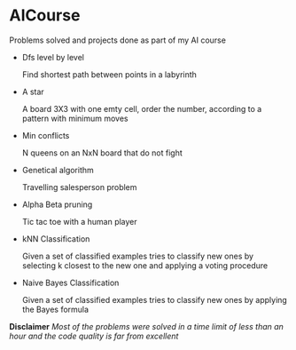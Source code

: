 AICourse
========

Problems solved and projects done as part of my AI course

<ul>
<li>
	Dfs level by level
	<p> Find shortest path between points in a labyrinth</p>
</li>
<li>
	A star
	<p>A board 3X3 with one emty cell, order the number, according to a pattern with minimum moves</p>
</li>
<li>
	Min conflicts
	<p> N queens on an NxN board that do not fight </p>
</li>
<li>
	Genetical algorithm
	<p>Travelling salesperson problem</p>
</li>
<li>
	Alpha Beta pruning
	<p>Tic tac toe with a human player</p>
</li>
<li>
	kNN Classification
	<p>Given a set of classified examples tries to classify new ones by selecting k closest to the new one and applying a voting procedure</p>
</li>
<li>
	Naive Bayes Classification
	<p>Given a set of classified examples tries to classify new ones by applying the Bayes formula</p>
</li>
</ul>

<p>
	<b>Disclaimer</b><i> Most of the problems were solved in a time limit of less than an hour and the code quality is far from excellent</i>
</p>
